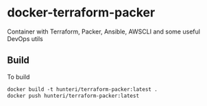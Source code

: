 # docker-terraform-packer
Container with Terraform, Packer, Ansible, AWSCLI and some useful DevOps utils

## Build 
To build
```dockerfile
docker build -t hunteri/terraform-packer:latest .
docker push hunteri/terraform-packer:latest
```
